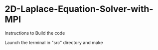 # 2D-Laplace-Equation-Solver-with-MPI

Instructions to Build the code

Launch the terminal in "src" directory and make
